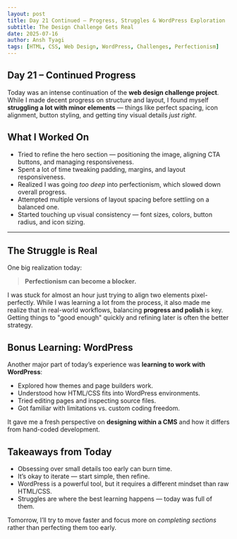 ```yaml
---
layout: post
title: Day 21 Continued – Progress, Struggles & WordPress Exploration
subtitle: The Design Challenge Gets Real
date: 2025-07-16
author: Ansh Tyagi
tags: [HTML, CSS, Web Design, WordPress, Challenges, Perfectionism]
---
```


## Day 21 – Continued Progress

Today was an intense continuation of the **web design challenge project**. While I made decent progress on structure and layout, I found myself **struggling a lot with minor elements** — things like perfect spacing, icon alignment, button styling, and getting tiny visual details _just right_.

## What I Worked On

- Tried to refine the hero section — positioning the image, aligning CTA buttons, and managing responsiveness.
- Spent a lot of time tweaking padding, margins, and layout responsiveness.
- Realized I was going _too deep_ into perfectionism, which slowed down overall progress.
- Attempted multiple versions of layout spacing before settling on a balanced one.
- Started touching up visual consistency — font sizes, colors, button radius, and icon sizing.

---

## The Struggle is Real

One big realization today:

> **Perfectionism can become a blocker.**

I was stuck for almost an hour just trying to align two elements pixel-perfectly. While I was learning a lot from the process, it also made me realize that in real-world workflows, balancing **progress and polish** is key. Getting things to "good enough" quickly and refining later is often the better strategy.

## Bonus Learning: WordPress

Another major part of today’s experience was **learning to work with WordPress**:

- Explored how themes and page builders work.
- Understood how HTML/CSS fits into WordPress environments.
- Tried editing pages and inspecting source files.
- Got familiar with limitations vs. custom coding freedom.

It gave me a fresh perspective on **designing within a CMS** and how it differs from hand-coded development.

## Takeaways from Today

- Obsessing over small details too early can burn time.
- It’s okay to iterate — start simple, then refine.
- WordPress is a powerful tool, but it requires a different mindset than raw HTML/CSS.
- Struggles are where the best learning happens — today was full of them.

Tomorrow, I’ll try to move faster and focus more on _completing sections_ rather than perfecting them too early.

